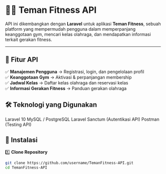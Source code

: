 # 🏋️‍♂️ Teman Fitness API  

API ini dikembangkan dengan **Laravel** untuk aplikasi **Teman Fitness**, sebuah platform yang mempermudah pengguna dalam memperpanjang keanggotaan gym, mencari kelas olahraga, dan mendapatkan informasi terkait gerakan fitness.  

---

## 📌 Fitur API  
✅ **Manajemen Pengguna** → Registrasi, login, dan pengelolaan profil  
✅ **Keanggotaan Gym** → Aktivasi & perpanjangan membership  
✅ **Jadwal Kelas** → Daftar kelas olahraga dan reservasi kelas  
✅ **Informasi Gerakan Fitness** → Panduan gerakan olahraga  

## 🛠️ Teknologi yang Digunakan
Laravel 10
MySQL / PostgreSQL
Laravel Sanctum (Autentikasi API)
Postman (Testing API)

## 🚀 Instalasi  

1️⃣ **Clone Repository**  
```sh
git clone https://github.com/username/TemanFitness-API.git
cd TemanFitness-API
